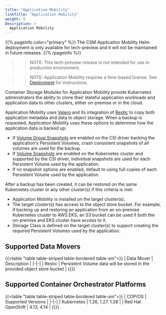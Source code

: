 ```yaml
---
title: "Application Mobility"
linkTitle: "Application Mobility"
weight: 9
Description: >
  Application Mobility
---
```


{{% pageinfo color="primary" %}} The CSM Application Mobility Helm deployment is only available for tech-preview and it will not be maintained in future releases. {{% /pageinfo %}}

>> NOTE: This tech-preview release is not intended for use in production environment.

>> NOTE: Application Mobility requires a time-based license. See [Deployment](./deployment) for instructions.

Container Storage Modules for Application Mobility provide Kubernetes administrators the ability to clone their stateful application workloads and application data to other clusters, either on-premise or in the cloud.

Application Mobility uses [Velero](https://velero.io) and its integration of [Restic](https://restic.net) to copy both application metadata and data to object storage. When a backup is requested, Application Mobility uses these options to determine how the application data is backed up:
- If [Volume Group Snapshots](../snapshots/volume-group-snapshots/) are enabled on the CSI driver backing the application's Persistent Volumes, crash consistent snapshots of all volumes are used for the backup.
- If [Volume Snapshots](../snapshots/) are enabled on the Kubernetes cluster and supported by the CSI driver, individual snapshots are used for each Persistent Volume used by the application.
- If no snapshot options are enabled, default to using full copies of each Persistent Volume used by the application.

After a backup has been created, it can be restored on the same Kubernetes cluster or any other cluster(s) if this criteria is met:
- Application Mobility is installed on the target cluster(s).
- The target cluster(s) has access to the object store bucket. For example, if backing up and restoring an application from an on-premise Kubernetes cluster to AWS EKS, an S3 bucket can be used if both the on-premise and EKS cluster have access to it.
- Storage Class is defined on the target cluster(s) to support creating the required Persistent Volumes used by the application.

## Supported Data Movers
{{<table "table table-striped table-bordered table-sm">}}
| Data Mover | Description |
|-|-|
| Restic           | Persistent Volume data will be stored in the provided object store bucket |
{{</table>}}

## Supported Container Orchestrator Platforms
{{<table "table table-striped table-bordered table-sm">}}
| COP/OS | Supported Versions |
|-|-|
| Kubernetes           |    1.26, 1.27. 1.28 |
| Red Hat OpenShift    |    4.13, 4.14       |
{{</table>}}
